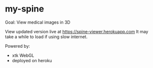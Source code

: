 # my-spine
Goal: View medical images in 3D

View updated version live at https://spine-viewer.herokuapp.com
It may take a while to load if using slow internet.

Powered by:
- xtk WebGL
- deployed on heroku
